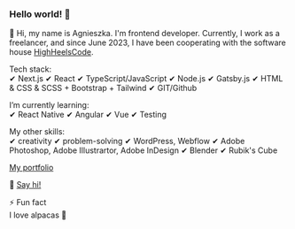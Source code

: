 ### Hello world! 👋

👋 Hi, my name is Agnieszka. I'm frontend developer.
Currently, I work as a freelancer, and since June 2023, I have been cooperating with the software house [HighHeelsCode](highheelscode.com).

Tech stack: <br/>
✔ Next.js  ✔ React  ✔ TypeScript/JavaScript ✔ Node.js ✔ Gatsby.js 
✔ HTML & CSS & SCSS + Bootstrap + Tailwind ✔ GIT/Github

I’m currently learning: <br/>
 ✔ React Native  ✔ Angular  ✔ Vue  ✔ Testing   

My other skills: <br/>
✔ creativity   ✔ problem-solving  ✔ WordPress, Webflow   ✔ Adobe Photoshop, Adobe Illustrartor, Adobe InDesign   ✔ Blender  ✔ Rubik's Cube  

[My portfolio](https://portfolio-agnieszkastanczuk.vercel.app/)

💬 [Say hi!](mailto:work.a.stanczuk@gmail.com)

⚡ Fun fact  <br/>
I love alpacas 🦙


<!--
**agnieszkastanczuk/agnieszkastanczuk** is a ✨ _special_ ✨ repository because its `README.md` (this file) appears on your GitHub profile.

Here are some ideas to get you started:

- 🔭 I’m currently working on ...
- 🌱 I’m currently learning ...
- 👯 I’m looking to collaborate on ...
- 🤔 I’m looking for help with ...
- 💬 Ask me about ...
- 📫 How to reach me: ...
- 😄 Pronouns: ...
- ⚡ Fun fact: ...
-->
